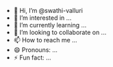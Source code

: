- 👋 Hi, I’m @swathi-valluri
- 👀 I’m interested in ...
- 🌱 I’m currently learning ...
- 💞️ I’m looking to collaborate on ...
- 📫 How to reach me ...
- 😄 Pronouns: ...
- ⚡ Fun fact: ...

<!---
swathi-valluri/swathi-valluri is a ✨ special ✨ repository because its `README.md` (this file) appears on your GitHub profile.
You can click the Preview link to take a look at your changes.
--->
